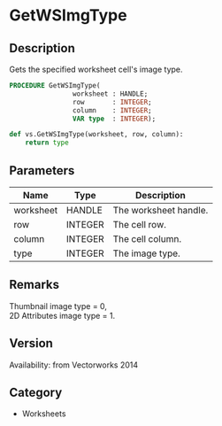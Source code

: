 # GetWSImgType

## Description
Gets the specified worksheet cell's image type.

```pascal
PROCEDURE GetWSImgType(
				worksheet : HANDLE;
				row       : INTEGER;
				column    : INTEGER;
				VAR type  : INTEGER);
```

```python
def vs.GetWSImgType(worksheet, row, column):
    return type
```

## Parameters
|Name|Type|Description|
|---|---|---|
|worksheet|HANDLE|The worksheet handle.|
|row|INTEGER|The cell row.|
|column|INTEGER|The cell column.|
|type|INTEGER|The image type.|

## Remarks
Thumbnail image type     = 0,<BR>
2D Attributes image type = 1.

## Version
Availability: from Vectorworks 2014

## Category
* Worksheets

